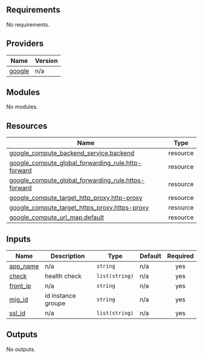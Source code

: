 <!-- BEGIN_TF_DOCS -->
## Requirements

No requirements.

## Providers

| Name | Version |
|------|---------|
| <a name="provider_google"></a> [google](#provider\_google) | n/a |

## Modules

No modules.

## Resources

| Name | Type |
|------|------|
| [google_compute_backend_service.backend](https://registry.terraform.io/providers/hashicorp/google/latest/docs/resources/compute_backend_service) | resource |
| [google_compute_global_forwarding_rule.http-forward](https://registry.terraform.io/providers/hashicorp/google/latest/docs/resources/compute_global_forwarding_rule) | resource |
| [google_compute_global_forwarding_rule.https-forward](https://registry.terraform.io/providers/hashicorp/google/latest/docs/resources/compute_global_forwarding_rule) | resource |
| [google_compute_target_http_proxy.http-proxy](https://registry.terraform.io/providers/hashicorp/google/latest/docs/resources/compute_target_http_proxy) | resource |
| [google_compute_target_https_proxy.https-proxy](https://registry.terraform.io/providers/hashicorp/google/latest/docs/resources/compute_target_https_proxy) | resource |
| [google_compute_url_map.default](https://registry.terraform.io/providers/hashicorp/google/latest/docs/resources/compute_url_map) | resource |

## Inputs

| Name | Description | Type | Default | Required |
|------|-------------|------|---------|:--------:|
| <a name="input_app_name"></a> [app\_name](#input\_app\_name) | n/a | `string` | n/a | yes |
| <a name="input_check"></a> [check](#input\_check) | health check | `list(string)` | n/a | yes |
| <a name="input_front_ip"></a> [front\_ip](#input\_front\_ip) | n/a | `string` | n/a | yes |
| <a name="input_mig_id"></a> [mig\_id](#input\_mig\_id) | id instance groupe | `string` | n/a | yes |
| <a name="input_ssl_id"></a> [ssl\_id](#input\_ssl\_id) | n/a | `list(string)` | n/a | yes |

## Outputs

No outputs.
<!-- END_TF_DOCS -->